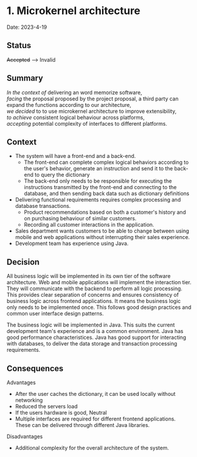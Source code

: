 # 1. Microkernel architecture

Date: 2023-4-19

## Status

~~Accepted~~ --> Invalid

## Summary  

*In the context of* delivering an word memorize software,  
*facing* the proposal proposed by the project proposal, a third party can expand the functions according to our architecture,  
*we decided* to to use microkernel architecture to improve extensibility,  
*to achieve* consistent logical behaviour across platforms,  
*accepting* potential complexity of interfaces to different platforms.

## Context

- The system will have a front-end and a back-end.
    - The front-end can complete complex logical behaviors according to the user's behavior, generate an instruction and send it to the back-end to query the dictionary
    - The back-end only needs to be responsible for executing the instructions transmitted by the front-end and connecting to the database, and then sending back data such as dictionary definitions
- Delivering functional requirements requires complex processing and database transactions.
    - Product recommendations based on both a customer's history and on purchasing behaviour of similar customers.
    - Recording all customer interactions in the application.
- Sales department wants customers to be able to change between using mobile and web applications without interrupting their sales experience.
- Development team has experience using Java.

## Decision

All business logic will be implemented in its own tier of the software architecture.
Web and mobile applications will implement the interaction tier.
They will communicate with the backend to perform all logic processing.
This provides clear separation of concerns and ensures consistency of business logic across frontend applications.
It means the business logic only needs to be implemented once.
This follows good design practices and common user interface design patterns.

The business logic will be implemented in Java.
This suits the current development team's experience and is a common environment.
Java has good performance characteristices.
Java has good support for interacting with databases, to deliver the data storage and transaction processing requirements.

## Consequences

Advantages
- After the user caches the dictionary, it can be used locally without networking
- Reduced the servers load
- If the users hardware is good, 
Neutral
- Multiple interfaces are required for different frontend applications.
  These can be delivered through different Java libraries.

Disadvantages
- Additional complexity for the overall architecture of the system.
